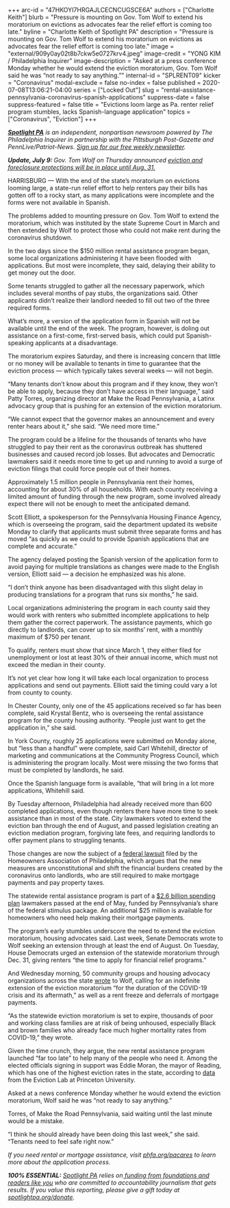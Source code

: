 +++
arc-id = "47HKOYI7HRGAJLCECNCUGSCE6A"
authors = ["Charlotte Keith"]
blurb = "Pressure is mounting on Gov. Tom Wolf to extend his moratorium on evictions as advocates fear the relief effort is coming too late."
byline = "Charlotte Keith of Spotlight PA"
description = "Pressure is mounting on Gov. Tom Wolf to extend his moratorium on evictions as advocates fear the relief effort is coming too late."
image = "external/909y0ay02t8b7ckw5e0727krv4.jpeg"
image-credit = "YONG KIM / Philadelphia Inquirer"
image-description = "Asked at a press conference Monday whether he would extend the eviction moratorium, Gov. Tom Wolf said he was “not ready to say anything.”"
internal-id = "SPLRENT09"
kicker = "Coronavirus"
modal-exclude = false
no-index = false
published = 2020-07-08T13:06:21-04:00
series = ["Locked Out"]
slug = "rental-assistance-pennsylvania-coronavirus-spanish-applications"
suppress-date = false
suppress-featured = false
title = "Evictions loom large as Pa. renter relief program stumbles, lacks Spanish-language application"
topics = ["Coronavirus", "Eviction"]
+++

<a href="https://www.spotlightpa.org/"><i><b>Spotlight PA</b></i></a><i> is an independent, nonpartisan newsroom powered by The Philadelphia Inquirer in partnership with the Pittsburgh Post-Gazette and PennLive/Patriot-News. </i><a href="https://www.spotlightpa.org/newsletters"><i>Sign up for our free weekly newsletter</i></a><i>.</i>

<i><b>Update, July 9: </b></i><i>Gov. Tom Wolf on Thursday announced </i><a href="https://www.spotlightpa.org/news/2020/07/evictions-rental-assistance-pennsylvania-coronavirus-august-31/" target=_blank><i>eviction and foreclosure protections will be in place until Aug. 31.</i></a><i> </i>

HARRISBURG — With the end of the state’s moratorium on evictions looming large, a state-run relief effort to help renters pay their bills has gotten off to a rocky start, as many applications were incomplete and the forms were not available in Spanish.

The problems added to mounting pressure on Gov. Tom Wolf to extend the moratorium, which was instituted by the state Supreme Court in March and then extended by Wolf to protect those who could not make rent during the coronavirus shutdown.

In the two days since the $150 million rental assistance program began, some local organizations administering it have been flooded with applications. But most were incomplete, they said, delaying their ability to get money out the door.

Some tenants struggled to gather all the necessary paperwork, which includes several months of pay stubs, the organizations said. Other applicants didn’t realize their landlord needed to fill out two of the three required forms.

What’s more, a version of the application form in Spanish will not be available until the end of the week. The program, however, is doling out assistance on a first-come, first-served basis, which could put Spanish-speaking applicants at a disadvantage.

The moratorium expires Saturday, and there is increasing concern that little or no money will be available to tenants in time to guarantee that the eviction process — which typically takes several weeks — will not begin.

<script src="https://www.spotlightpa.org/embed.js" async></script><div data-spl-embed-version="1" data-spl-src="https://www.spotlightpa.org/embeds/donate/"></div>


“Many tenants don’t know about this program and if they know, they won’t be able to apply, because they don’t have access in their language,” said Patty Torres, organizing director at Make the Road Pennsylvania, a Latinx advocacy group that is pushing for an extension of the eviction moratorium.

“We cannot expect that the governor makes an announcement and every renter hears about it,” she said. “We need more time.”

The program could be a lifeline for the thousands of tenants who have struggled to pay their rent as the coronavirus outbreak has shuttered businesses and caused record job losses. But advocates and Democratic lawmakers said it needs more time to get up and running to avoid a surge of eviction filings that could force people out of their homes.

Approximately 1.5 million people in Pennsylvania rent their homes, accounting for about 30% of all households. With each county receiving a limited amount of funding through the new program, some involved already expect there will not be enough to meet the anticipated demand.

Scott Elliott, a spokesperson for the Pennsylvania Housing Finance Agency, which is overseeing the program, said the department updated its website Monday to clarify that applicants must submit three separate forms and has moved “as quickly as we could to provide Spanish applications that are complete and accurate.”

The agency delayed posting the Spanish version of the application form to avoid paying for multiple translations as changes were made to the English version, Elliott said — a decision he emphasized was his alone.

“I don’t think anyone has been disadvantaged with this slight delay in producing translations for a program that runs six months,” he said.

Local organizations administering the program in each county said they would work with renters who submitted incomplete applications to help them gather the correct paperwork. The assistance payments, which go directly to landlords, can cover up to six months’ rent, with a monthly maximum of $750 per tenant.

To qualify, renters must show that since March 1, they either filed for unemployment or lost at least 30% of their annual income, which must not exceed the median in their county.

It’s not yet clear how long it will take each local organization to process applications and send out payments. Elliott said the timing could vary a lot from county to county.

<!-- START responsive iframe -->
<div id="vis-map-pa-evictions--container"></div>
<script src="https://pym.nprapps.org/pym.v1.min.js"></script>
<script>new pym.Parent("vis-map-pa-evictions--container", "https://interactives.data.spotlightpa.org/2020/vis-map-pa-evictions/", {});</script>
<!-- END responsive iframe -->

In Chester County, only one of the 45 applications received so far has been complete, said Krystal Bentz, who is overseeing the rental assistance program for the county housing authority. “People just want to get the application in,” she said.

In York County, roughly 25 applications were submitted on Monday alone, but “less than a handful” were complete, said Carl Whitehill, director of marketing and communications at the Community Progress Council, which is administering the program locally. Most were missing the two forms that must be completed by landlords, he said.

Once the Spanish language form is available, “that will bring in a lot more applications, Whitehill said.

By Tuesday afternoon, Philadelphia had already received more than 600 completed applications, even though renters there have more time to seek assistance than in most of the state. City lawmakers voted to extend the eviction ban through the end of August, and passed legislation creating an eviction mediation program, forgiving late fees, and requiring landlords to offer payment plans to struggling tenants.

Those changes are now the subject of a <a href="https://www.inquirer.com/news/philly-evictions-pandemic-moritorium-lawsuit-renter-protections-coronavirus-city-council-bills-20200707.html">federal lawsuit</a> filed by the Homeowners Association of Philadelphia, which argues that the new measures are unconstitutional and shift the financial burdens created by the coronavirus onto landlords, who are still required to make mortgage payments and pay property taxes.

The statewide rental assistance program is part of a <a href="https://www.spotlightpa.org/news/2020/06/pennsylvania-coronavirus-cares-money-hospitals-child-care-fraud/" target=_blank>$2.6 billion spending plan</a> lawmakers passed at the end of May, funded by Pennsylvania’s share of the federal stimulus package. An additional $25 million is available for homeowners who need help making their mortgage payments.

The program’s early stumbles underscore the need to extend the eviction moratorium, housing advocates said. Last week, Senate Democrats wrote to Wolf seeking an extension through at least the end of August. On Tuesday, House Democrats urged an extension of the statewide moratorium through Dec. 31, giving renters “the time to apply for financial relief programs.”

And Wednesday morning, 50 community groups and housing advocacy organizations across the state <a href="https://drive.google.com/file/d/1jWYX5pkcp3mV0H57KtDa5OREJVnJt_WB/view">wrote</a> to Wolf, calling for an indefinite extension of the eviction moratorium “for the duration of the COVID-19 crisis and its aftermath,” as well as a rent freeze and deferrals of mortgage payments.

“As the statewide eviction moratorium is set to expire, thousands of poor and working class families are at risk of being unhoused, especially Black and brown families who already face much higher mortality rates from COVID-19,” they wrote.

<script src="https://www.spotlightpa.org/embed.js" async></script><div data-spl-embed-version="1" data-spl-src="https://www.spotlightpa.org/embeds/newsletter/"></div>


Given the time crunch, they argue, the new rental assistance program launched “far too late” to help many of the people who need it. Among the elected officials signing in support was Eddie Moran, the mayor of Reading, which has one of the highest eviction rates in the state, according to <a href="https://evictionlab.org/rankings/#/evictions?r=Pennsylvania&a=1&d=evictionRate">data</a> from the Eviction Lab at Princeton University.

Asked at a news conference Monday whether he would extend the eviction moratorium, Wolf said he was “not ready to say anything.”

Torres, of Make the Road Pennsylvania, said waiting until the last minute would be a mistake.

“I think he should already have been doing this last week,” she said. “Tenants need to feel safe right now.”

<i>If you need rental or mortgage assistance, visit </i><a href="http://phfa.org/pacares/"><i>phfa.org/pacares</i></a><i> to learn more about the application process.</i>

<i><b>100% ESSENTIAL:</b></i> <a href="https://www.spotlightpa.org/"><i>Spotlight PA</i></a><i> relies on</i><a href="https://www.spotlightpa.org/support"><i> funding from foundations and readers like you</i></a><i> who are committed to accountability journalism that gets results. If you value this reporting, please give a gift today at </i><a href="http://spotlightpa.org/donate"><i>spotlightpa.org/donate</i></a><i>.</i>

<script src="https://www.spotlightpa.org/embed.js" async></script><div data-spl-embed-version="1" data-spl-src="https://www.spotlightpa.org/embeds/tips/?tip_text=Do%20you%20have%20a%20tip%20about%20%3Cb%3Ehow%20Pa.'s%20government%20is%20responding%20to%20the%20coronavirus%3C%2Fb%3E%3F%20Tell%20us."></div>

